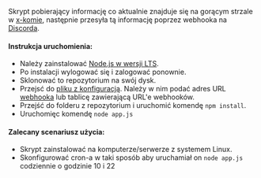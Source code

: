 Skrypt pobierający informację co aktualnie znajduje się na gorącym strzale w [x-komie](https://x-kom.pl), następnie przesyła tą informację poprzez webhooka na [Discorda](https://discordapp.com/).

#### Instrukcja uruchomienia: 
* Należy zainstalować [Node.js w wersji LTS](https://nodejs.org/en/).
* Po instalacji wylogować się i zalogować ponownie.
* Sklonować to repozytorium na swój dysk.
* Przejsć do [pliku z konfiguracją](config.json). Należy w nim podać adres URL [webhooka](https://support.discordapp.com/hc/en-us/articles/228383668-Intro-to-Webhooks) lub tablicę zawierającą URL'e webhooków.  
* Przejść do folderu z repozytorium i uruchomić komendę `npm install`.
* Uruchomięc komendę `node app.js`

#### Zalecany scenariusz użycia: 
* Skrypt zainstalować na komputerze/serwerze z systemem Linux.
* Skonfigurować cron-a w taki sposób aby uruchamiał on `node app.js` codziennie o godzinie 10 i 22 